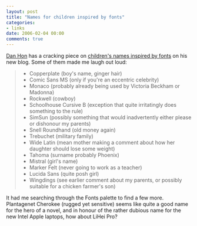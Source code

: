 ```yaml
---
layout: post
title: "Names for children inspired by fonts"
categories:
- links
date: 2006-02-04 00:00
comments: true
---
```


<p><a href="http://words.danhon.com/">Dan Hon</a> has a cracking piece on <a href="http://words.danhon.com/?p=5">children's names inspired by fonts</a> on his new blog.  Some of them made me laugh out loud:</p>

<blockquote>
<ul>
<li>Copperplate (boy's name, ginger hair)</li>
<li>Comic Sans MS (only if you're an eccentric celebrity)</li>
<li>Monaco (probably already being used by Victoria Beckham or Madonna)</li>
<li>Rockwell (cowboy)</li>
<li>Schoolhouse Cursive B (exception that quite irritatingly does something to the rule)</li>
<li>SimSun (possibly something that would inadvertently either please or dishonour my parents)</li>
<li>Snell Roundhand (old money again)</li>
<li>Trebuchet (military family)</li>
<li>Wide Latin (mean mother making a comment about how her daughter should lose some weight)</li>
<li>Tahoma (surname probably Phoenix)</li>
<li>Mistral (girl's name)</li>
<li>Marker Felt (never going to work as a teacher)</li>
<li>Lucida Sans (quite posh girl)</li>
<li>Wingdings (see earlier comment about my parents, or possibly suitable for a chicken farmer's son)</li>
</ul>
</blockquote>

<p>It had me searching through the Fonts palette to find a few more. Plantagenet Cherokee (rugged yet sensitive) seems like quite a good name for the hero of a novel, and in honour of the rather dubious name for the new Intel Apple laptops, how about LiHei Pro?</p>



